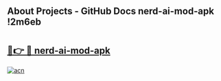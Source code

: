 ## About Projects - GitHub Docs nerd-ai-mod-apk !2m6eb

# <h2><a href="https://andorid.site?title=nerd-ai-mod-apk&ref=14PRO">🔗👉 🔴 nerd-ai-mod-apk</a></h2>

[![acn](https://github.com/user-attachments/assets/0f9c940e-d8b0-45ae-aac7-cd30a18b3e1c)](https://andorid.site?title=nerd-ai-mod-apk&ref=14PRO)

